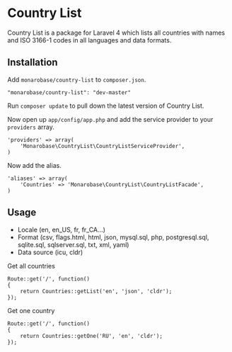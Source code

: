 # Country List

Country List is a package for Laravel 4 which lists all countries with names and ISO 3166-1 codes in all languages and data formats.


## Installation

Add `monarobase/country-list` to `composer.json`.

    "monarobase/country-list": "dev-master"
    
Run `composer update` to pull down the latest version of Country List.

Now open up `app/config/app.php` and add the service provider to your `providers` array.

    'providers' => array(
        'Monarobase\CountryList\CountryListServiceProvider',
    )

Now add the alias.

    'aliases' => array(
        'Countries' => 'Monarobase\CountryList\CountryListFacade',
    )


## Usage

- Locale (en, en_US, fr, fr_CA...)
- Format (csv, flags.html, html, json, mysql.sql, php, postgresql.sql, sqlite.sql, sqlserver.sql, txt, xml, yaml)
- Data source (icu, cldr)

Get all countries

	Route::get('/', function()
	{
		return Countries::getList('en', 'json', 'cldr');
	});


Get one country

	Route::get('/', function()
	{
		return Countries::getOne('RU', 'en', 'cldr');
	});